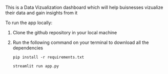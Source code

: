 This is a Data Vizualization dashboard which will help buisnesses vizualize their data and gain insights from it

To run the app locally:
  1. Clone the github repository in your local machine
  2. Run the following command on your terminal to download all the dependencies
     ```
     pip install -r requirements.txt
     ```

     ```
     streamlit run app.py
     ```

     
